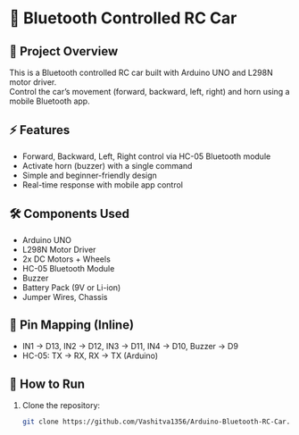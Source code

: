 # 🚗 Bluetooth Controlled RC Car

## 📌 Project Overview
This is a Bluetooth controlled RC car built with Arduino UNO and L298N motor driver.  
Control the car’s movement (forward, backward, left, right) and horn using a mobile Bluetooth app.

## ⚡ Features
- Forward, Backward, Left, Right control via HC-05 Bluetooth module
- Activate horn (buzzer) with a single command
- Simple and beginner-friendly design
- Real-time response with mobile app control

## 🛠️ Components Used
- Arduino UNO
- L298N Motor Driver
- 2x DC Motors + Wheels
- HC-05 Bluetooth Module
- Buzzer
- Battery Pack (9V or Li-ion)
- Jumper Wires, Chassis

## 🔧 Pin Mapping (Inline)
- IN1 → D13, IN2 → D12, IN3 → D11, IN4 → D10, Buzzer → D9  
- HC-05: TX → RX, RX → TX (Arduino)


## 🚀 How to Run
1. Clone the repository:  
   ```bash
   git clone https://github.com/Vashitva1356/Arduino-Bluetooth-RC-Car.git
